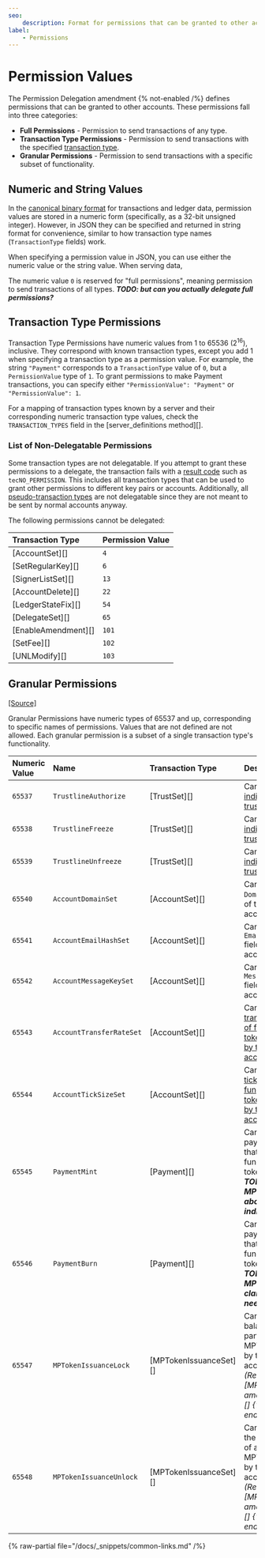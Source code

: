 ```yaml
---
seo:
    description: Format for permissions that can be granted to other accounts.
label:
    - Permissions
---
```

# Permission Values

The Permission Delegation amendment {% not-enabled /%} defines permissions that can be granted to other accounts. These permissions fall into three categories:

- **Full Permissions** - Permission to send transactions of any type.
- **Transaction Type Permissions** - Permission to send transactions with the specified [transaction type](../transactions/types/index.md).
- **Granular Permissions** - Permission to send transactions with a specific subset of functionality.

## Numeric and String Values

In the [canonical binary format](../binary-format.md) for transactions and ledger data, permission values are stored in a numeric form (specifically, as a 32-bit unsigned integer). However, in JSON they can be specified and returned in string format for convenience, similar to how transaction type names (`TransactionType` fields) work.

When specifying a permission value in JSON, you can use either the numeric value or the string value. When serving data, 

The numeric value `0` is reserved for "full permissions", meaning permission to send transactions of all types. ***TODO: but can you actually delegate full permissions?***

## Transaction Type Permissions

Transaction Type Permissions have numeric values from 1 to 65536 (2<sup>16</sup>), inclusive. They correspond with known transaction types, except you add 1 when specifying a transaction type as a permission value. For example, the string `"Payment"` corresponds to a `TransactionType` value of `0`, but a `PermissionValue` type of `1`. To grant permissions to make Payment transactions, you can specify either `"PermissionValue": "Payment"` or `"PermissionValue": 1`.

For a mapping of transaction types known by a server and their corresponding numeric transaction type values, check the `TRANSACTION_TYPES` field in the [server_definitions method][].

### List of Non-Delegatable Permissions

Some transaction types are not delegatable. If you attempt to grant these permissions to a delegate, the transaction fails with a [result code](../transactions/transaction-results/) such as `tecNO_PERMISSION`. This includes all transaction types that can be used to grant other permissions to different key pairs or accounts. Additionally, all [pseudo-transaction types](/docs/references/protocol/transactions/pseudo-transaction-types/pseudo-transaction-types) are not delegatable since they are not meant to be sent by normal accounts anyway.

The following permissions cannot be delegated:

| Transaction Type    | Permission Value |
|:--------------------|:-----------------|
| [AccountSet][]      | `4` |
| [SetRegularKey][]   | `6` |
| [SignerListSet][]   | `13` |
| [AccountDelete][]   | `22` |
| [LedgerStateFix][]  | `54` |
| [DelegateSet][]     | `65` |
| [EnableAmendment][] | `101` |
| [SetFee][]          | `102` |
| [UNLModify][]       | `103` |

## Granular Permissions
[[Source]](https://github.com/XRPLF/rippled/blob/master/include/xrpl/protocol/detail/permissions.macro "Source")

Granular Permissions have numeric types of 65537 and up, corresponding to specific names of permissions. Values that are not defined are not allowed. Each granular permission is a subset of a single transaction type's functionality.

| Numeric Value | Name                     | Transaction Type       | Description |
|:--------------|:-------------------------|:-----------------------|:------------|
| `65537`       | `TrustlineAuthorize`     | [TrustSet][]           | Can [authorize individual trust lines](/docs/concepts/tokens/fungible-tokens/authorized-trust-lines). |
| `65538`       | `TrustlineFreeze`        | [TrustSet][]           | Can [freeze individual trust lines](/docs/concepts/tokens/fungible-tokens/freezes). |
| `65539`       | `TrustlineUnfreeze`      | [TrustSet][]           | Can [unfreeze individual trust lines](/docs/concepts/tokens/fungible-tokens/freezes). |
| `65540`       | `AccountDomainSet`       | [AccountSet][]         | Can set the `Domain` field of the account. |
| `65541`       | `AccountEmailHashSet`    | [AccountSet][]         | Can set the `EmailHash` field of the account. |
| `65542`       | `AccountMessageKeySet`   | [AccountSet][]         | Can set the `MessageKey` field of the account. |
| `65543`       | `AccountTransferRateSet` | [AccountSet][]         | Can set the [transfer fee of fungible tokens issued by the account](/docs/concepts/tokens/transfer-fees). |
| `65544`       | `AccountTickSizeSet`     | [AccountSet][]         | Can set the [tick size of fungible tokens issued by the account](/docs/concepts/tokens/decentralized-exchange/ticksize). |
| `65545`       | `PaymentMint`            | [Payment][]            | Can send payments that mint new fungible tokens. ***TODO: Or MPTs? What about indirectly?*** |
| `65546`       | `PaymentBurn`            | [Payment][]            | Can send payments that burn fungible tokens. ***TODO: Or MPTs? More clarification needed.*** |
| `65547`       | `MPTokenIssuanceLock`    | [MPTokenIssuanceSet][] | Can lock the balances of a particular MPT issued by the account. _(Requires the [MPTokensV1 amendment][] {% not-enabled /%}.)_ |
| `65548`       | `MPTokenIssuanceUnlock`  | [MPTokenIssuanceSet][] | Can unlock the balances of a particular MPT issued by the account. _(Requires the [MPTokensV1 amendment][] {% not-enabled /%}.)_ |


{% raw-partial file="/docs/_snippets/common-links.md" /%}
